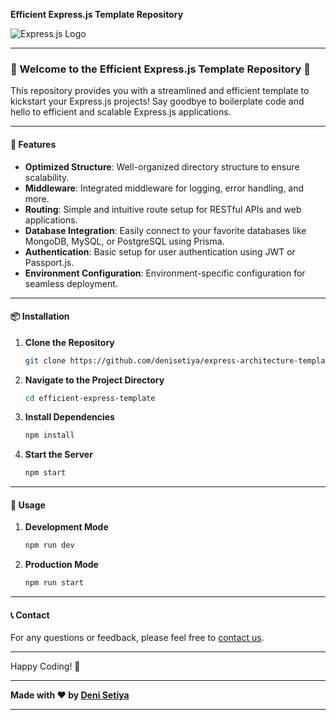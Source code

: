 **Efficient Express.js Template Repository**

![Express.js Logo](https://expressjs.com/images/express-facebook-share.png)

---

### 🚀 Welcome to the Efficient Express.js Template Repository 🚀

This repository provides you with a streamlined and efficient template to kickstart your Express.js projects! Say goodbye to boilerplate code and hello to efficient and scalable Express.js applications.

---

#### 🌟 Features

- **Optimized Structure**: Well-organized directory structure to ensure scalability.
- **Middleware**: Integrated middleware for logging, error handling, and more.
- **Routing**: Simple and intuitive route setup for RESTful APIs and web applications.
- **Database Integration**: Easily connect to your favorite databases like MongoDB, MySQL, or PostgreSQL using Prisma.
- **Authentication**: Basic setup for user authentication using JWT or Passport.js.
- **Environment Configuration**: Environment-specific configuration for seamless deployment.

---

#### 📦 Installation

1. **Clone the Repository**

    ```bash
    git clone https://github.com/denisetiya/express-architecture-template.git
    ```

2. **Navigate to the Project Directory**

    ```bash
    cd efficient-express-template
    ```

3. **Install Dependencies**

    ```bash
    npm install
    ```

4. **Start the Server**

    ```bash
    npm start
    ```

---

#### 📖 Usage

1. **Development Mode**

    ```bash
    npm run dev
    ```

2. **Production Mode**

    ```bash
    npm run start
    ```

---


#### 📞 Contact

For any questions or feedback, please feel free to [contact us](mailto:denisetiya009@gmail.com).

---

Happy Coding! 🎉

---

**Made with ❤️ by [Deni Setiya](https://github.com/denisetiya)**

---

